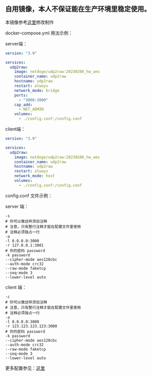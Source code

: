 ## 自用镜像，本人不保证能在生产环境里稳定使用。

本镜像参考[这里](https://jasper1024.com/jasper/5c96c334/)修改制作

docker-compose.yml 用法示例：

server端：

```yaml
version: "3.9"

services:
  udp2raw:
    image: netdoge/udp2raw:20230206_hw_aes
    container_name: udp2raw
    hostname: udp2raw
    restart: always
    network_mode: bridge
    ports:
      - "3000:3000"
    cap_add:
      - NET_ADMIN
    volumes:
      - ./config.conf:/config.conf
```

client端：

```yaml
version: "3.9"

services:
  udp2raw:
    image: netdoge/udp2raw:20230206_hw_aes
    container_name: udp2raw
    hostname: udp2raw
    restart: always
    network_mode: host
    volumes:
      - ./config.conf:/config.conf
```

config.conf 文件示例：

server 端：

```
-s
# 你可以像这样添加注释
# 注意，只有整行注释才能在配置文件里使用
# 注释必须独占一行
-a
-l 0.0.0.0:3000
-r 127.0.0.1:3001
# 你的密码 password
-k password
--cipher-mode aes128cbc
--auth-mode crc32
--raw-mode faketcp
--seq-mode 3
--lower-level auto
```

client 端：

```
-c
# 你可以像这样添加注释
# 注意，只有整行注释才能在配置文件里使用
# 注释必须独占一行
-a
-l 0.0.0.0:3000
-r 123.123.123.123:3000
# 你的密码 password
-k password
--cipher-mode aes128cbc
--auth-mode crc32
--raw-mode faketcp
--seq-mode 3
--lower-level auto
```

更多配置参见：[这里](https://github.com/wangyu-/udp2raw/blob/unified/doc/README.zh-cn.md)
